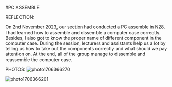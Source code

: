 #PC ASSEMBLE

REFLECTION:

On 2nd November 2023, our section had conducted a PC assemble in N28. I had learned how to assemble and dissemble a computer case correctly. Besides, I also got to know the proper name of different component in the computer case. During the session, lecturers and assistants help us a lot by telling us how to take out the components correctly and what should we pay attention on. At the end, all of the group manage to dissemble and reassemble the computer case.

PHOTOS:
![photo1706366270](https://github.com/miqbaltariq/SECP1513/assets/148403148/c4108ad3-0a29-4ce1-bf66-b67b03809e55)

![photo1706366201](https://github.com/miqbaltariq/SECP1513/assets/148403148/5327fc86-a5c8-4281-9a38-c476959f880b)
